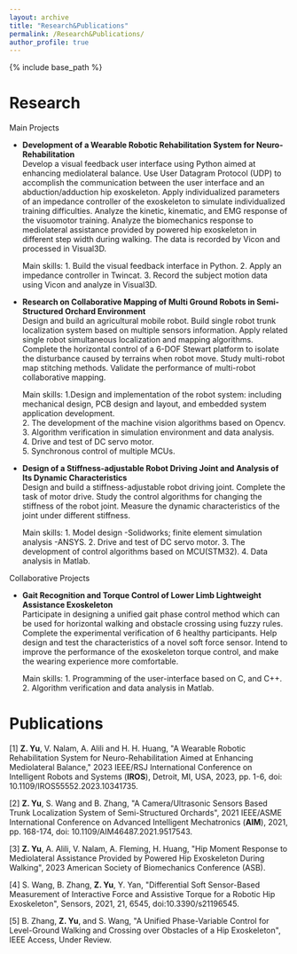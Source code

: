 ```yaml
---
layout: archive
title: "Research&Publications"
permalink: /Research&Publications/
author_profile: true
---
```


{% include base_path %}

Research
======
Main Projects

* **Development of a Wearable Robotic Rehabilitation System for Neuro-Rehabilitation**       
Develop a visual feedback user interface using Python aimed at enhancing mediolateral balance. Use User Datagram Protocol (UDP) to accomplish the communication between the user interface and an abduction/adduction hip exoskeleton.
Apply individualized parameters of an impedance controller of the exoskeleton to simulate individualized training difficulties. Analyze the kinetic, kinematic, and EMG response of the visuomotor training. 
Analyze the biomechanics response to mediolateral assistance provided by powered hip exoskeleton in different step width during walking. The data is recorded by Vicon and processed in Visual3D.

    Main skills: 1. Build the visual feedback interface in Python.
                 2. Apply an impedance controller in Twincat.
                 3. Record the subject motion data using Vicon and analyze in Visual3D.


* **Research on Collaborative Mapping of Multi Ground Robots in Semi-Structured Orchard Environment**   
Design and build an agricultural mobile robot. Build single robot trunk localization system based on multiple sensors information. Apply related single robot simultaneous localization and mapping algorithms. Complete the horizontal control of a 6-DOF Stewart platform to isolate the disturbance caused by terrains when robot move. Study multi-robot map stitching methods. Validate the performance of multi-robot collaborative mapping.    

    Main skills:  1.Design and implementation of the robot system: including mechanical design, PCB design and layout, and embedded system application development.   
                  2. The development of the machine vision algorithms based on Opencv.   
                  3. Algorithm verification in simulation environment and data analysis.    
                  4. Drive and test of DC servo motor.   
                  5. Synchronous control of multiple MCUs.  

* **Design of a Stiffness-adjustable Robot Driving Joint and Analysis of Its Dynamic Characteristics**    
Design and build a stiffness-adjustable robot driving joint. Complete the task of motor drive. Study the control algorithms for changing the stiffness of the robot joint. Measure the dynamic characteristics of the joint under different stiffness.
 
    Main skills: 1. Model design -Solidworks; finite element simulation analysis -ANSYS.
                 2. Drive and test of DC servo motor.
                 3. The development of control algorithms based on MCU(STM32).
                 4. Data analysis in Matlab.

Collaborative Projects

* **Gait Recognition and Torque Control of Lower Limb Lightweight Assistance Exoskeleton**   
Participate in designing a unified gait phase control method which can be used for horizontal walking and obstacle crossing using fuzzy rules. Complete the experimental verification of 6 healthy participants. Help design and test the characteristics of a novel soft force sensor. Intend to improve the performance of the exoskeleton torque control, and make the wearing experience more comfortable.     

    Main skills: 1. Programming of the user-interface based on C, and C++.   
                 2. Algorithm verification and data analysis in Matlab.   




Publications
======
[1] **Z. Yu**, V. Nalam, A. Alili and H. H. Huang, "A Wearable Robotic Rehabilitation System for Neuro-Rehabilitation Aimed at Enhancing Mediolateral Balance," 2023 IEEE/RSJ International Conference on Intelligent Robots and Systems (**IROS**), Detroit, MI, USA, 2023, pp. 1-6, doi: 10.1109/IROS55552.2023.10341735.    

[2] **Z. Yu**, S. Wang and B. Zhang, "A Camera/Ultrasonic Sensors Based Trunk Localization System of Semi-Structured Orchards", 2021 IEEE/ASME International Conference on Advanced Intelligent Mechatronics (**AIM**), 2021, pp. 168-174, doi: 10.1109/AIM46487.2021.9517543.   

[3] **Z. Yu**, A. Alili, V. Nalam, A. Fleming, H. Huang, "Hip Moment Response to Mediolateral Assistance Provided by Powered Hip Exoskeleton During Walking", 2023 American Society of Biomechanics Conference (ASB).    

[4] S. Wang, B. Zhang, **Z. Yu**, Y. Yan, "Differential Soft Sensor-Based Measurement of Interactive Force and Assistive Torque for a Robotic Hip Exoskeleton", Sensors, 2021, 21, 6545, doi:10.3390/s21196545.    

[5] B. Zhang, **Z. Yu**, and S. Wang, "A Unified Phase-Variable Control for Level-Ground Walking and Crossing over Obstacles of a Hip Exoskeleton", IEEE Access, Under Review.
